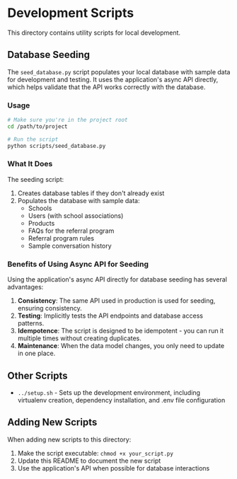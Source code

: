 # Development Scripts

This directory contains utility scripts for local development.

## Database Seeding

The `seed_database.py` script populates your local database with sample data for development and testing. It uses the application's async API directly, which helps validate that the API works correctly with the database.

### Usage

```bash
# Make sure you're in the project root
cd /path/to/project

# Run the script
python scripts/seed_database.py
```

### What It Does

The seeding script:

1. Creates database tables if they don't already exist
2. Populates the database with sample data:
   - Schools
   - Users (with school associations)
   - Products
   - FAQs for the referral program
   - Referral program rules
   - Sample conversation history

### Benefits of Using Async API for Seeding

Using the application's async API directly for database seeding has several advantages:

1. **Consistency**: The same API used in production is used for seeding, ensuring consistency.
2. **Testing**: Implicitly tests the API endpoints and database access patterns.
3. **Idempotence**: The script is designed to be idempotent - you can run it multiple times without creating duplicates.
4. **Maintenance**: When the data model changes, you only need to update in one place.

## Other Scripts

- `../setup.sh` - Sets up the development environment, including virtualenv creation, dependency installation, and .env file configuration

## Adding New Scripts

When adding new scripts to this directory:

1. Make the script executable: `chmod +x your_script.py`
2. Update this README to document the new script
3. Use the application's API when possible for database interactions 